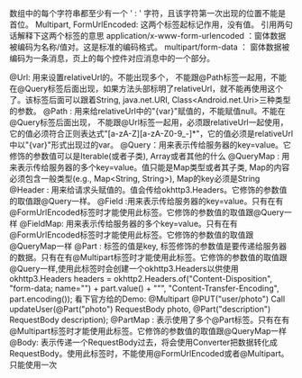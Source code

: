 
数组中的每个字符串都至少有一个 ' : ' 字符，且该字符第一次出现的位置不能是首位。
Multipart, FormUrlEncoded: 这两个标签起标记作用，没有值。
引用两句话解释下这两个标签的意思
application/x-www-form-urlencoded ：窗体数据被编码为名称/值对。这是标准的编码格式。
multipart/form-data ： 窗体数据被编码为一条消息，页上的每个控件对应消息中的一个部分。

@Url: 用来设置relativeUrl的。不能出现多个， 不能跟@Path标签一起用，不能在@Query标签后面出现，如果方法头部标明了relativeUrl，就不能再使用这个了。该标签后面可以跟着String, java.net.URI, Class<Android.net.Uri>三种类型的参数。
@Path : 用来给relativeUrl中的"{var}"赋值的，不能赋值null。不能在@Query标签后面出现， 不能跟@Url标签一起用，必须跟relativeUrl一起使用，它的值必须符合正则表达式"[a-zA-Z][a-zA-Z0-9_-]*"，它的值必须是relativeUrl中以"{var}"形式出现过的var。
@Query：用来表示传给服务器的key=value。它修饰的参数值可以是Iterable(或者子类), Array或者其他的什么
@QueryMap : 用来表示传给服务器的多个key=value。值只能是Map类型或者其子类, Map的内容必须包含一般类型(e.g., Map<String, String>), Map的key必须是String
@Header : 用来给请求头赋值的。值会传给okhttp3.Headers。它修饰的参数值的取值跟@Query一样。
@Field :用来表示传给服务器的key=value。只有在有@FormUrlEncoded标签时才能使用此标签。它修饰的参数值的取值跟@Query一样
@FieldMap: 用来表示传给服务器的多个key=value。只有在有@FormUrlEncoded标签时才能使用此标签。它修饰的参数值的取值跟@QueryMap一样
@Part : 标签的值是key, 标签修饰的参数值是要传递给服务器的数据。只有在有@Multipart标签时才能使用此标签。它修饰的参数值的取值跟@Query一样,使用此标签时会创建一个okhttp3.Headers以供使用
okhttp3.Headers headers = okhttp2.Headers.of("Content-Disposition", "form-data; name=\"") + part.value() + "\"",
"Content-Transfer-Encoding", part.encoding());
看下官方给的Demo:
@Multipart
@PUT("user/photo")
Call<User> updateUser(@Part("photo") RequestBody photo, @Part("description") RequestBody description);
@PartMap : 表示使用了多个@Part标签。只有在有@Multipart标签时才能使用此标签。它修饰的参数值的取值跟@QueryMap一样
@Body: 表示传递一个RequestBody过去，将会使用Converter把数据转化成RequestBody。使用此标签时，不能使用@FormUrlEncoded或者@Multipart。只能使用一次
